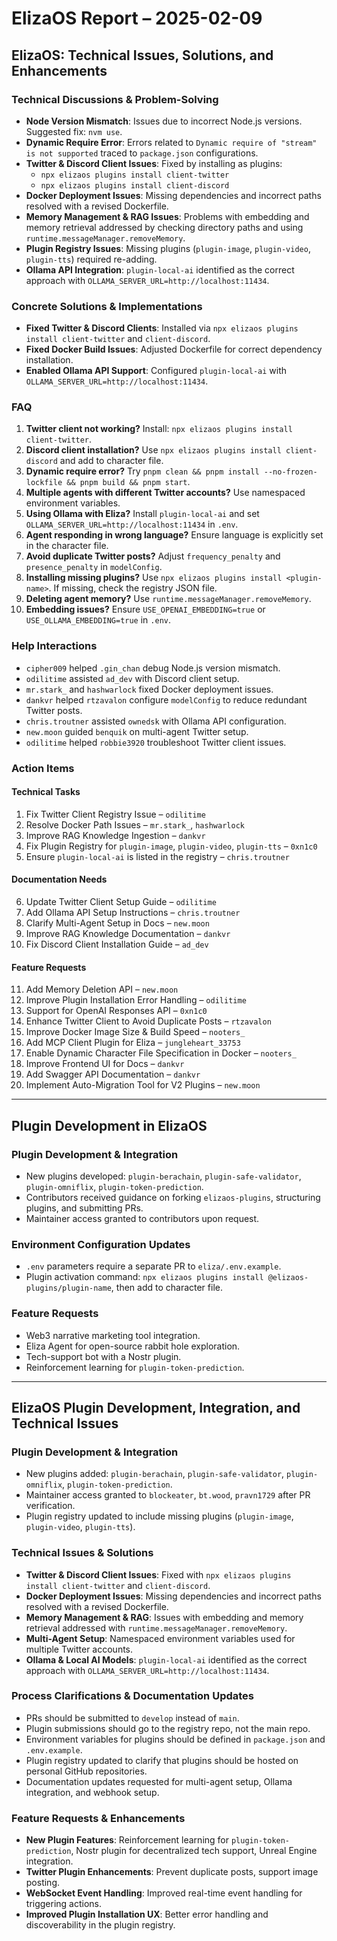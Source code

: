 # ElizaOS Report – 2025-02-09

## ElizaOS: Technical Issues, Solutions, and Enhancements

### Technical Discussions & Problem-Solving
- **Node Version Mismatch**: Issues due to incorrect Node.js versions. Suggested fix: `nvm use`.
- **Dynamic Require Error**: Errors related to `Dynamic require of "stream" is not supported` traced to `package.json` configurations.
- **Twitter & Discord Client Issues**: Fixed by installing as plugins:
  - `npx elizaos plugins install client-twitter`
  - `npx elizaos plugins install client-discord`
- **Docker Deployment Issues**: Missing dependencies and incorrect paths resolved with a revised Dockerfile.
- **Memory Management & RAG Issues**: Problems with embedding and memory retrieval addressed by checking directory paths and using `runtime.messageManager.removeMemory`.
- **Plugin Registry Issues**: Missing plugins (`plugin-image`, `plugin-video`, `plugin-tts`) required re-adding.
- **Ollama API Integration**: `plugin-local-ai` identified as the correct approach with `OLLAMA_SERVER_URL=http://localhost:11434`.

### Concrete Solutions & Implementations
- **Fixed Twitter & Discord Clients**: Installed via `npx elizaos plugins install client-twitter` and `client-discord`.
- **Fixed Docker Build Issues**: Adjusted Dockerfile for correct dependency installation.
- **Enabled Ollama API Support**: Configured `plugin-local-ai` with `OLLAMA_SERVER_URL=http://localhost:11434`.

### FAQ
1. **Twitter client not working?** Install: `npx elizaos plugins install client-twitter`.
2. **Discord client installation?** Use `npx elizaos plugins install client-discord` and add to character file.
3. **Dynamic require error?** Try `pnpm clean && pnpm install --no-frozen-lockfile && pnpm build && pnpm start`.
4. **Multiple agents with different Twitter accounts?** Use namespaced environment variables.
5. **Using Ollama with Eliza?** Install `plugin-local-ai` and set `OLLAMA_SERVER_URL=http://localhost:11434` in `.env`.
6. **Agent responding in wrong language?** Ensure language is explicitly set in the character file.
7. **Avoid duplicate Twitter posts?** Adjust `frequency_penalty` and `presence_penalty` in `modelConfig`.
8. **Installing missing plugins?** Use `npx elizaos plugins install <plugin-name>`. If missing, check the registry JSON file.
9. **Deleting agent memory?** Use `runtime.messageManager.removeMemory`.
10. **Embedding issues?** Ensure `USE_OPENAI_EMBEDDING=true` or `USE_OLLAMA_EMBEDDING=true` in `.env`.

### Help Interactions
- `cipher009` helped `.gin_chan` debug Node.js version mismatch.
- `odilitime` assisted `ad_dev` with Discord client setup.
- `mr.stark_` and `hashwarlock` fixed Docker deployment issues.
- `dankvr` helped `rtzavalon` configure `modelConfig` to reduce redundant Twitter posts.
- `chris.troutner` assisted `ownedsk` with Ollama API configuration.
- `new.moon` guided `benquik` on multi-agent Twitter setup.
- `odilitime` helped `robbie3920` troubleshoot Twitter client issues.

### Action Items
#### **Technical Tasks**
1. Fix Twitter Client Registry Issue – `odilitime`
2. Resolve Docker Path Issues – `mr.stark_`, `hashwarlock`
3. Improve RAG Knowledge Ingestion – `dankvr`
4. Fix Plugin Registry for `plugin-image`, `plugin-video`, `plugin-tts` – `0xn1c0`
5. Ensure `plugin-local-ai` is listed in the registry – `chris.troutner`

#### **Documentation Needs**
6. Update Twitter Client Setup Guide – `odilitime`
7. Add Ollama API Setup Instructions – `chris.troutner`
8. Clarify Multi-Agent Setup in Docs – `new.moon`
9. Improve RAG Knowledge Documentation – `dankvr`
10. Fix Discord Client Installation Guide – `ad_dev`

#### **Feature Requests**
11. Add Memory Deletion API – `new.moon`
12. Improve Plugin Installation Error Handling – `odilitime`
13. Support for OpenAI Responses API – `0xn1c0`
14. Enhance Twitter Client to Avoid Duplicate Posts – `rtzavalon`
15. Improve Docker Image Size & Build Speed – `nooters_`
16. Add MCP Client Plugin for Eliza – `jungleheart_33753`
17. Enable Dynamic Character File Specification in Docker – `nooters_`
18. Improve Frontend UI for Docs – `dankvr`
19. Add Swagger API Documentation – `dankvr`
20. Implement Auto-Migration Tool for V2 Plugins – `new.moon`

---

## Plugin Development in ElizaOS

### Plugin Development & Integration
- New plugins developed: `plugin-berachain`, `plugin-safe-validator`, `plugin-omniflix`, `plugin-token-prediction`.
- Contributors received guidance on forking `elizaos-plugins`, structuring plugins, and submitting PRs.
- Maintainer access granted to contributors upon request.

### Environment Configuration Updates
- `.env` parameters require a separate PR to `eliza/.env.example`.
- Plugin activation command: `npx elizaos plugins install @elizaos-plugins/plugin-name`, then add to character file.

### Feature Requests
- Web3 narrative marketing tool integration.
- Eliza Agent for open-source rabbit hole exploration.
- Tech-support bot with a Nostr plugin.
- Reinforcement learning for `plugin-token-prediction`.

---

## ElizaOS Plugin Development, Integration, and Technical Issues

### Plugin Development & Integration
- New plugins added: `plugin-berachain`, `plugin-safe-validator`, `plugin-omniflix`, `plugin-token-prediction`.
- Maintainer access granted to `blockeater`, `bt.wood`, `pravn1729` after PR verification.
- Plugin registry updated to include missing plugins (`plugin-image`, `plugin-video`, `plugin-tts`).

### Technical Issues & Solutions
- **Twitter & Discord Client Issues**: Fixed with `npx elizaos plugins install client-twitter` and `client-discord`.
- **Docker Deployment Issues**: Missing dependencies and incorrect paths resolved with a revised Dockerfile.
- **Memory Management & RAG**: Issues with embedding and memory retrieval addressed with `runtime.messageManager.removeMemory`.
- **Multi-Agent Setup**: Namespaced environment variables used for multiple Twitter accounts.
- **Ollama & Local AI Models**: `plugin-local-ai` identified as the correct approach with `OLLAMA_SERVER_URL=http://localhost:11434`.

### Process Clarifications & Documentation Updates
- PRs should be submitted to `develop` instead of `main`.
- Plugin submissions should go to the registry repo, not the main repo.
- Environment variables for plugins should be defined in `package.json` and `.env.example`.
- Plugin registry updated to clarify that plugins should be hosted on personal GitHub repositories.
- Documentation updates requested for multi-agent setup, Ollama integration, and webhook setup.

### Feature Requests & Enhancements
- **New Plugin Features**: Reinforcement learning for `plugin-token-prediction`, Nostr plugin for decentralized tech support, Unreal Engine integration.
- **Twitter Plugin Enhancements**: Prevent duplicate posts, support image posting.
- **WebSocket Event Handling**: Improved real-time event handling for triggering actions.
- **Improved Plugin Installation UX**: Better error handling and discoverability in the plugin registry.
